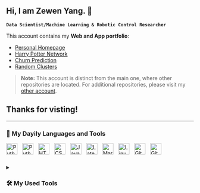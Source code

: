 ## Hi, I am Zewen Yang. 👋

**`Data Scientist/Machine Learning & Robotic Control Researcher`**

This account contains my **Web and App portfolio**:

- [Personal Homepage](https://zewen-yang.github.io)
- [Harry Potter Network](https://zewen-yang.github.io/Harry-Potter-Network/)
- [Churn Prediction](https://zewen-yang-churn-prediction-streamlit-streamlit-app-full-g5x4nu.streamlit.app)
- [Random Clusters](https://zewen-yang.github.io/Random-Clusters/)

> **Note:** This account is distinct from the main one, where other repositories are located. For additional repositories, please visit my [other account](https://github.com/alwinyang91). 

## Thanks for visting!
---

### 🧰 My Dayily Languages and Tools
<img align="left" alt="Python" width="30px" style="padding-right:10px;" src="https://cdn.jsdelivr.net/gh/devicons/devicon/icons/python/python-original.svg" />      
<img align="left" alt="Python" width="30px" style="padding-right:10px;" src="https://cdn.jsdelivr.net/gh/devicons/devicon/icons/matlab/matlab-original.svg" />
<img align="left" alt="HTML" width="30px" style="padding-right:10px;" src="https://cdn.jsdelivr.net/gh/devicons/devicon/icons/html5/html5-plain.svg" />      
<img align="left" alt="CSS" width="30px" style="padding-right:10px;" src="https://cdn.jsdelivr.net/gh/devicons/devicon/icons/css3/css3-plain.svg" />
<img align="left" alt="JavaScript" width="30px" style="padding-right:10px;" src="https://cdn.jsdelivr.net/gh/devicons/devicon/icons/javascript/javascript-plain.svg" />
<img align="left" alt="Latex" width="30px" style="padding-right:10px;" src="https://cdn.jsdelivr.net/gh/devicons/devicon/icons/latex/latex-original.svg" />
<img align="left" alt="Markdown" width="30px" style="padding-right:10px;" src="https://cdn.jsdelivr.net/gh/devicons/devicon/icons/markdown/markdown-original.svg" />    
<img align="left" alt="Linux" width="30px" style="padding-right:10px;" src="https://cdn.jsdelivr.net/gh/devicons/devicon/icons/linux/linux-original.svg" />
<img align="left" alt="Git" width="30px" style="padding-right:10px;" src="https://cdn.jsdelivr.net/gh/devicons/devicon/icons/git/git-original.svg" />
<img align="left" alt="GitHub" width="30px" style="padding-right:10px;" src="https://cdn.jsdelivr.net/gh/devicons/devicon/icons/github/github-original.svg" />
<br />


#

<details> 
    <summary><h3>🛠️ My Used Tools</h3></summary>
  <h3>👨‍💻 Programming and Markup Languages</h3>

  <p>
    <a href="#"><img alt="Python" src="https://img.shields.io/badge/Python-14354C.svg?logo=python&logoColor=white"></a>
    <a href="#"><img alt="MATLAB" src="https://custom-icon-badges.demolab.com/badge/MATLAB/Simulink-61DAFB.svg?logo=matlab_icon&logoColor=white"></a>
    <a href="#"><img alt="C" src="https://custom-icon-badges.demolab.com/badge/C-03599C.svg?logo=c-in-hexagon&logoColor=white"></a>
    <a href="#"><img alt="C++" src="https://custom-icon-badges.demolab.com/badge/C++-9C033A.svg?logo=cpp2&logoColor=white"></a>
    <a href="#"><img alt="CSS" src="https://img.shields.io/badge/CSS-1572B6.svg?logo=css3&logoColor=white"></a>
    <a href="#"><img alt="HTML" src="https://img.shields.io/badge/HTML-E34F26.svg?logo=html5&logoColor=white"></a>
    <a href="#"><img alt="JavaScript" src="https://img.shields.io/badge/JavaScript-F7DF1E.svg?logo=javascript&logoColor=black"></a>
    <a href="#"><img alt="SQL" src="https://custom-icon-badges.demolab.com/badge/SQL-025E8C.svg?logo=database&logoColor=white"></a>
    <a href="#"><img alt="LaTeX" src="https://img.shields.io/badge/LaTeX-008080.svg?logo=LaTeX&logoColor=white"></a>
    <a href="#"><img alt="Markdown" src="https://img.shields.io/badge/Markdown-000000.svg?logo=markdown&logoColor=white"></a>
    <!-- <a href="https://github.com/search?q=user%3ADenverCoder1+language%3Ar"><img alt="R" src="https://img.shields.io/badge/R-276DC3.svg?logo=r&logoColor=white"></a> -->
  </p>

  <h3>🗃️ Frameworks and Libraries</h3>

  <p>
    <a href="#"><img alt="PyTorch" src="https://img.shields.io/badge/PyTorch-EE4C2c.svg?logo=PyTorch&logoColor=white"></a>
    <a href="#"><img alt="TensorFlow" src="https://img.shields.io/badge/TensorFlow-FF6F00.svg?logo=TensorFlow&logoColor=white"></a>
    <a href="#"><img alt="Kears" src="https://img.shields.io/badge/Keras-D00000.svg?logo=keras&logoColor=white"></a>
    <a href="#"><img alt="ROS" src="https://img.shields.io/badge/ROS-22314E.svg?logo=ros&logoColor=white"></a>
    <a href="#"><img alt="scikit-learn" src="https://img.shields.io/badge/scikit%20learn-8CAAE6.svg?logo=scikit-learn&logoColor=white"></a>
    <a href="#"><img alt="statsmodels" src="https://custom-icon-badges.demolab.com/badge/statsmodels-4934BF.svg?logo=statsmodels-logo&logoColor=white"></a>
    <a href="#"><img alt="OpenCV" src="https://img.shields.io/badge/OpenCV-5C3EE8.svg?logo=opencv&logoColor=white"></a>
    <a href="#"><img alt="D3" src="https://img.shields.io/badge/D3.js-F9A03C.svg?logo=d3.js&logoColor=white"></a>
    <a href="#"><img alt="Gazebo" src="https://custom-icon-badges.demolab.com/badge/Gazebo-FF7800.svg?logo=gazebo_icon&logoColor=white"></a>
    <a href="#"><img alt="NumPy" src="https://img.shields.io/badge/Numpy-013243.svg?logo=numpy&logoColor=white"></a>
    <a href="#"><img alt="Pandas" src="https://img.shields.io/badge/Pandas-150458.svg?logo=pandas&logoColor=white"></a>
    <a href="#"><img alt="Selenium" src="https://img.shields.io/badge/Selenium-43B02A.svg?logo=selenium&logoColor=white"></a>
    <a href="#"><img alt="spaCy" src="https://img.shields.io/badge/spaCy-09A3D5.svg?logo=spacy&logoColor=white"></a>
    <a href="#"><img alt="matplotlib" src="https://custom-icon-badges.demolab.com/badge/matplotlib-334455.svg?logo=matplotlib-logo&logoColor=white"></a>
    <a href="#"><img alt="seaborn" src="https://custom-icon-badges.demolab.com/badge/seaborn-2D50A5.svg?logo=seaborn&logoColor=white"></a>
    <a href="#"><img alt="plotly" src="https://img.shields.io/badge/plotly-3F4F75.svg?logo=plotly&logoColor=white"></a>
  </p>

  <h3>🗄️ Databases and Cloud Hosting</h3>

  <p>
    <a href="#"><img alt="GitHub" src="https://img.shields.io/badge/GitHub-181717.svg?logo=github&logoColor=white"></a>
    <a href="#"><img alt="GitLab" src="https://img.shields.io/badge/GitLab-FC6D26.svg?logo=GitLab&logoColor=white"></a>
    <a href="#"><img alt="Docker" src="https://img.shields.io/badge/Docker-2496ED.svg?logo=docker&logoColor=white"></a>
    <a href="#"><img alt="AWS" src="https://img.shields.io/badge/AWS-232F3E.svg?logo=amazonaws&logoColor=white"></a>
    <a href="#"><img alt="MySQL" src="https://img.shields.io/badge/MySQL-00f.svg?logo=mysql&logoColor=white"></a>
    <a href="#"><img alt="Streamlit" src="https://img.shields.io/badge/Streamlit-FF4B4B.svg?logo=Streamlit&logoColor=white"></a>
    <a href="#"><img alt="Notion" src="https://img.shields.io/badge/Notion-010101.svg?logo=notion&logoColor=white"></a>
  </p>

  <h3>💻 Software and Tools</h3>

  <p>
    <a href="#"><img alt="Git" src="https://img.shields.io/badge/Git-F05033.svg?logo=git&logoColor=white"></a>
    <a href="#"><img alt="Jupyter" src="https://img.shields.io/badge/Jupyter-F37626.svg?logo=Jupyter&logoColor=white"></a>
    <a href="#"><img alt="Visual Studio Code" src="https://img.shields.io/badge/Visual%20Studio%20Code-0078d7.svg?logo=visual-studio-code&logoColor=white"></a>
    <a href="#"><img alt="Discord" src="https://img.shields.io/badge/-Discord-5865F2.svg?logo=discord&logoColor=white"></a>
  </p>
</details>

<!--
**Zewen-Yang/Zewen-Yang** is a ✨ _special_ ✨ repository because its `README.md` (this file) appears on your GitHub profile.

Here are some ideas to get you started:

- 🔭 I’m currently working on ...
- 🌱 I’m currently learning ...
- 👯 I’m looking to collaborate on ...
- 🤔 I’m looking for help with ...
- 💬 Ask me about ...
- 📫 How to reach me: ...
- 😄 Pronouns: ...
- ⚡ Fun fact: ...
-->
